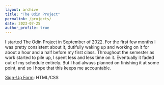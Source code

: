 ```yaml
---
layout: archive
title: "The Odin Project"
permalink: /projects/
date: 2023-07-25
author_profile: true
---
```


I started The Odin Project in September of 2022. For the first few months I was pretty consistent about it, dutifully waking up and working on it for about a hour and a half before my first class. Throughout the semester as work started to pile up, I spent less and less time on it. Eventually it faded out of my schedule entirely. But I had always planned on finishing it at some point, and so I hope that this keeps me accountable.

[Sign-Up Form](https://t-wang1.github.io/sign-up-form/): HTML/CSS